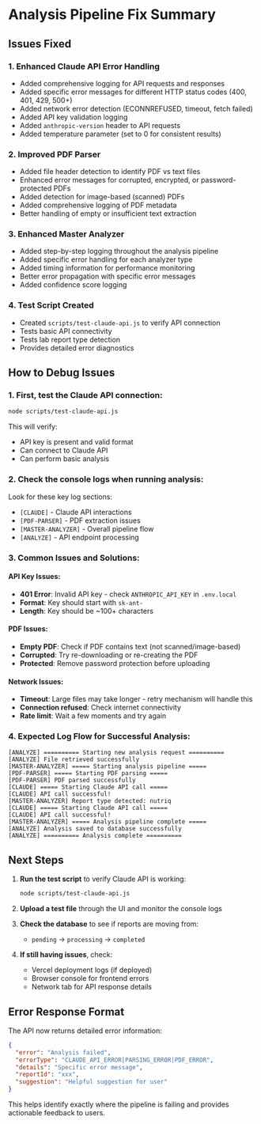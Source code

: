 # Analysis Pipeline Fix Summary

## Issues Fixed

### 1. Enhanced Claude API Error Handling
- Added comprehensive logging for API requests and responses
- Added specific error messages for different HTTP status codes (400, 401, 429, 500+)
- Added network error detection (ECONNREFUSED, timeout, fetch failed)
- Added API key validation logging
- Added `anthropic-version` header to API requests
- Added temperature parameter (set to 0 for consistent results)

### 2. Improved PDF Parser
- Added file header detection to identify PDF vs text files
- Enhanced error messages for corrupted, encrypted, or password-protected PDFs
- Added detection for image-based (scanned) PDFs
- Added comprehensive logging of PDF metadata
- Better handling of empty or insufficient text extraction

### 3. Enhanced Master Analyzer
- Added step-by-step logging throughout the analysis pipeline
- Added specific error handling for each analyzer type
- Added timing information for performance monitoring
- Better error propagation with specific error messages
- Added confidence score logging

### 4. Test Script Created
- Created `scripts/test-claude-api.js` to verify API connection
- Tests basic API connectivity
- Tests lab report type detection
- Provides detailed error diagnostics

## How to Debug Issues

### 1. First, test the Claude API connection:
```bash
node scripts/test-claude-api.js
```

This will verify:
- API key is present and valid format
- Can connect to Claude API
- Can perform basic analysis

### 2. Check the console logs when running analysis:
Look for these key log sections:
- `[CLAUDE]` - Claude API interactions
- `[PDF-PARSER]` - PDF extraction issues
- `[MASTER-ANALYZER]` - Overall pipeline flow
- `[ANALYZE]` - API endpoint processing

### 3. Common Issues and Solutions:

#### API Key Issues:
- **401 Error**: Invalid API key - check `ANTHROPIC_API_KEY` in `.env.local`
- **Format**: Key should start with `sk-ant-`
- **Length**: Key should be ~100+ characters

#### PDF Issues:
- **Empty PDF**: Check if PDF contains text (not scanned/image-based)
- **Corrupted**: Try re-downloading or re-creating the PDF
- **Protected**: Remove password protection before uploading

#### Network Issues:
- **Timeout**: Large files may take longer - retry mechanism will handle this
- **Connection refused**: Check internet connectivity
- **Rate limit**: Wait a few moments and try again

### 4. Expected Log Flow for Successful Analysis:

```
[ANALYZE] ========== Starting new analysis request ==========
[ANALYZE] File retrieved successfully
[MASTER-ANALYZER] ===== Starting analysis pipeline =====
[PDF-PARSER] ===== Starting PDF parsing =====
[PDF-PARSER] PDF parsed successfully
[CLAUDE] ===== Starting Claude API call =====
[CLAUDE] API call successful!
[MASTER-ANALYZER] Report type detected: nutriq
[CLAUDE] ===== Starting Claude API call =====
[CLAUDE] API call successful!
[MASTER-ANALYZER] ===== Analysis pipeline complete =====
[ANALYZE] Analysis saved to database successfully
[ANALYZE] ========== Analysis complete ==========
```

## Next Steps

1. **Run the test script** to verify Claude API is working:
   ```bash
   node scripts/test-claude-api.js
   ```

2. **Upload a test file** through the UI and monitor the console logs

3. **Check the database** to see if reports are moving from:
   - `pending` → `processing` → `completed`

4. **If still having issues**, check:
   - Vercel deployment logs (if deployed)
   - Browser console for frontend errors
   - Network tab for API response details

## Error Response Format

The API now returns detailed error information:
```json
{
  "error": "Analysis failed",
  "errorType": "CLAUDE_API_ERROR|PARSING_ERROR|PDF_ERROR",
  "details": "Specific error message",
  "reportId": "xxx",
  "suggestion": "Helpful suggestion for user"
}
```

This helps identify exactly where the pipeline is failing and provides actionable feedback to users. 
